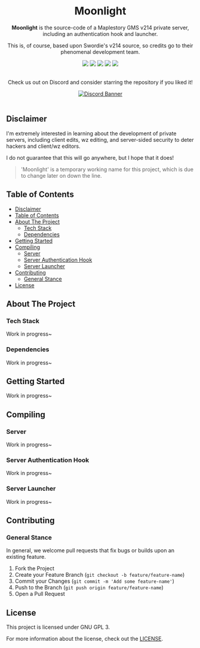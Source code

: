 <div align="center">
  <h1 align="center">Moonlight</h1>

  **Moonlight** is the source-code of a Maplestory GMS v214 private server, including an authentication hook and launcher.

  This is, of course, based upon Swordie's v214 source, so credits go to their phenomenal development team.

  <img src="https://img.shields.io/github/issues/Toxocious/Moonlight?style=for-the-badge&logo=appveyor" />
  <img src="https://img.shields.io/github/forks/Toxocious/Moonlight?style=for-the-badge&logo=appveyor" />
  <img src="https://img.shields.io/github/stars/Toxocious/Moonlight?style=for-the-badge&logo=appveyor" />
  <img src="https://img.shields.io/github/license/Toxocious/Moonlight?style=for-the-badge&logo=appveyor" />
  <a href="https://visitorbadge.io/status?path=https%3A%2F%2Fgithub.com%2FToxocious%Moonlight">
    <img src="https://api.visitorbadge.io/api/visitors?path=https%3A%2F%2Fgithub.com%2FToxocious%Moonlight&countColor=%2337d67a" />
  </a>
  <br /><br />

  Check us out on Discord and consider starring the repository if you liked it!

  <a href="https://discord.gg/NRZ2zWfpwK" target="_blank">
    <img src="https://discord.com/api/guilds/1002005327555862620/widget.png?style=banner2" alt="Discord Banner" />
  </a>
</div>
<br />



## Disclaimer
I'm extremely interested in learning about the development of private servers, including client edits, wz editing, and server-sided security to deter hackers and client/wz editors.

I do not guarantee that this will go anywhere, but I hope that it does!

> 'Moonlight' is a temporary working name for this project, which is due to change later on down the line.



## Table of Contents
- [Disclaimer](#disclaimer)
- [Table of Contents](#table-of-contents)
- [About The Project](#about-the-project)
  - [Tech Stack](#tech-stack)
  - [Dependencies](#dependencies)
- [Getting Started](#getting-started)
- [Compiling](#compiling)
  - [Server](#server)
  - [Server Authentication Hook](#server-authentication-hook)
  - [Server Launcher](#server-launcher)
- [Contributing](#contributing)
  - [General Stance](#general-stance)
- [License](#license)



## About The Project
### Tech Stack
Work in progress~

### Dependencies
Work in progress~



## Getting Started
Work in progress~

## Compiling
### Server
Work in progress~

### Server Authentication Hook
Work in progress~

### Server Launcher
Work in progress~



## Contributing
### General Stance
In general, we welcome pull requests that fix bugs or builds upon an existing feature.

1. Fork the Project
2. Create your Feature Branch (``git checkout -b feature/feature-name``)
3. Commit your Changes (``git commit -m 'Add some feature-name'``)
4. Push to the Branch (``git push origin feature/feature-name``)
5. Open a Pull Request



## License
This project is licensed under GNU GPL 3.

For more information about the license, check out the [LICENSE](LICENSE).
